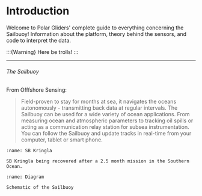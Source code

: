 # Introduction

Welcome to Polar Gliders' complete guide to everything concerning the Sailbuoy! Information about the platform, theory behind the sensors, and code to interpret the data.

:::{Warning}
Here be trolls!
:::

---

###### The Sailbuoy

From Offfshore Sensing:
>Field-proven to stay for months at sea, it navigates the oceans autonomously - transmitting back data at regular intervals. The Sailbuoy can be used for a wide variety of ocean applications. From measuring ocean and atmospheric parameters to tracking oil spills or acting as a communication relay station for subsea instrumentation. You can follow the Sailbuoy and update tracks in real-time from your computer, tablet or smart phone.

```{figure} img/SB_Kringla_recovery.jpg
:name: SB Kringla

SB Kringla being recovered after a 2.5 month mission in the Southern Ocean.
```

```{figure} img/block_diagram_crop.png
:name: Diagram

Schematic of the Sailbuoy
```